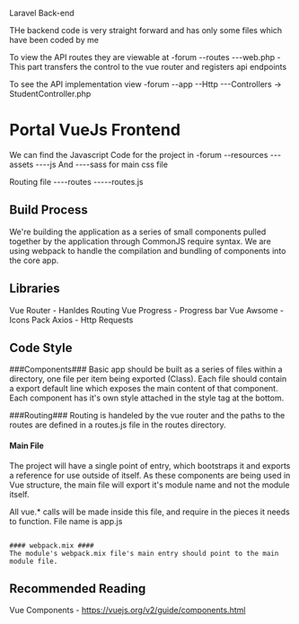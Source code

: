 Laravel Back-end 

THe backend code is very straight forward and has only some files which have been coded by me

To view the API routes they are viewable at
-forum
--routes
---web.php - This part transfers the control to the vue router and registers api endpoints

To see the API implementation view
-forum
--app
--Http
---Controllers -> StudentController.php

Portal VueJs Frontend
===

We can find the Javascript Code for the project in 
-forum
--resources
---assets
----js
And 
----sass for main css file

Routing file
----routes
-----routes.js

Build Process
---

We're building the application as a series of small components pulled together by the application through CommonJS require syntax. We are using webpack to handle the compilation and bundling of components into the core app. 

Libraries
---
Vue Router - Hanldes Routing
Vue Progress  - Progress bar
Vue Awsome - Icons Pack
Axios - Http Requests

Code Style
---

###Components###
Basic app should be built as a series of files within a directory, one file per item being exported (Class). Each file should contain a export default line which exposes the main content of that component. Each component has it's own style attached in the style tag at the bottom.

###Routing###
Routing is handeled by the vue router and the paths to the routes are defined in a routes.js file in the routes directory.

#### Main File ####
The project will have a single point of entry, which bootstraps it and exports a reference for use outside of itself. As these components are being used in Vue structure, the main file will export it's module name and not the module itself.

All vue.* calls will be made inside this file, and require in the pieces it needs to function. File name is app.js
```

#### webpack.mix ####
The module's webpack.mix file's main entry should point to the main module file.
```


## Recommended Reading ##
Vue Components - https://vuejs.org/v2/guide/components.html